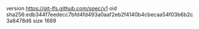 version https://git-lfs.github.com/spec/v1
oid sha256:edb344f7eedecc7bfd4fd493a0aaf2eb2f4140b4cbecaa54f03b6b2c3a8478d6
size 1689

